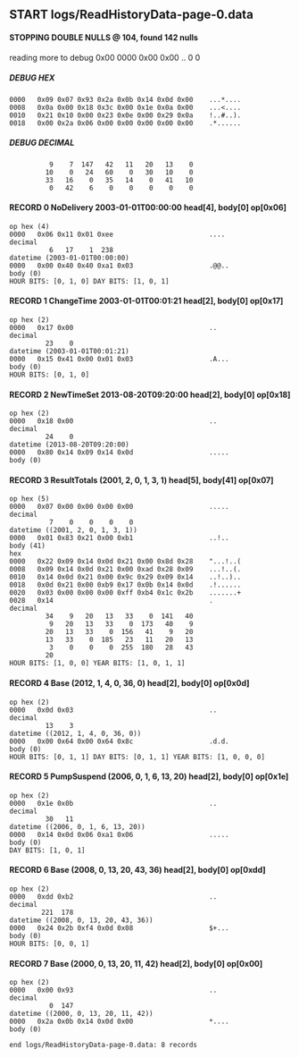 ## START logs/ReadHistoryData-page-0.data
#### STOPPING DOUBLE NULLS @ 104, found 142 nulls
reading more to debug 0x00
    0000   0x00 0x00                                  ..
              0    0
##### DEBUG HEX
    0000   0x09 0x07 0x93 0x2a 0x0b 0x14 0x0d 0x00    ...*....
    0008   0x0a 0x00 0x18 0x3c 0x00 0x1e 0x0a 0x00    ...<....
    0010   0x21 0x10 0x00 0x23 0x0e 0x00 0x29 0x0a    !..#..).
    0018   0x00 0x2a 0x06 0x00 0x00 0x00 0x00 0x00    .*......
##### DEBUG DECIMAL
              9    7  147   42   11   20   13    0
             10    0   24   60    0   30   10    0
             33   16    0   35   14    0   41   10
              0   42    6    0    0    0    0    0
#### RECORD 0 NoDelivery 2003-01-01T00:00:00 head[4], body[0] op[0x06]

    op hex (4)
    0000   0x06 0x11 0x01 0xee                        ....
    decimal
              6   17    1  238
    datetime (2003-01-01T00:00:00)
    0000   0x00 0x40 0x40 0xa1 0x03                   .@@..
    body (0)
    HOUR BITS: [0, 1, 0] DAY BITS: [1, 0, 1]
#### RECORD 1 ChangeTime 2003-01-01T00:01:21 head[2], body[0] op[0x17]

    op hex (2)
    0000   0x17 0x00                                  ..
    decimal
             23    0
    datetime (2003-01-01T00:01:21)
    0000   0x15 0x41 0x00 0x01 0x03                   .A...
    body (0)
    HOUR BITS: [0, 1, 0]
#### RECORD 2 NewTimeSet 2013-08-20T09:20:00 head[2], body[0] op[0x18]

    op hex (2)
    0000   0x18 0x00                                  ..
    decimal
             24    0
    datetime (2013-08-20T09:20:00)
    0000   0x80 0x14 0x09 0x14 0x0d                   .....
    body (0)

#### RECORD 3 ResultTotals (2001, 2, 0, 1, 3, 1) head[5], body[41] op[0x07]

    op hex (5)
    0000   0x07 0x00 0x00 0x00 0x00                   .....
    decimal
              7    0    0    0    0
    datetime ((2001, 2, 0, 1, 3, 1))
    0000   0x01 0x83 0x21 0x00 0xb1                   ..!..
    body (41)
    hex
    0000   0x22 0x09 0x14 0x0d 0x21 0x00 0x8d 0x28    "...!..(
    0008   0x09 0x14 0x0d 0x21 0x00 0xad 0x28 0x09    ...!..(.
    0010   0x14 0x0d 0x21 0x00 0x9c 0x29 0x09 0x14    ..!..)..
    0018   0x0d 0x21 0x00 0xb9 0x17 0x0b 0x14 0x0d    .!......
    0020   0x03 0x00 0x00 0x00 0xff 0xb4 0x1c 0x2b    .......+
    0028   0x14                                       .
    decimal
             34    9   20   13   33    0  141   40
              9   20   13   33    0  173   40    9
             20   13   33    0  156   41    9   20
             13   33    0  185   23   11   20   13
              3    0    0    0  255  180   28   43
             20
    HOUR BITS: [1, 0, 0] YEAR BITS: [1, 0, 1, 1]
#### RECORD 4 Base (2012, 1, 4, 0, 36, 0) head[2], body[0] op[0x0d]

    op hex (2)
    0000   0x0d 0x03                                  ..
    decimal
             13    3
    datetime ((2012, 1, 4, 0, 36, 0))
    0000   0x00 0x64 0x00 0x64 0x8c                   .d.d.
    body (0)
    HOUR BITS: [0, 1, 1] DAY BITS: [0, 1, 1] YEAR BITS: [1, 0, 0, 0]
#### RECORD 5 PumpSuspend (2006, 0, 1, 6, 13, 20) head[2], body[0] op[0x1e]

    op hex (2)
    0000   0x1e 0x0b                                  ..
    decimal
             30   11
    datetime ((2006, 0, 1, 6, 13, 20))
    0000   0x14 0x0d 0x06 0xa1 0x06                   .....
    body (0)
    DAY BITS: [1, 0, 1]
#### RECORD 6 Base (2008, 0, 13, 20, 43, 36) head[2], body[0] op[0xdd]

    op hex (2)
    0000   0xdd 0xb2                                  ..
    decimal
            221  178
    datetime ((2008, 0, 13, 20, 43, 36))
    0000   0x24 0x2b 0xf4 0x0d 0x08                   $+...
    body (0)
    HOUR BITS: [0, 0, 1]
#### RECORD 7 Base (2000, 0, 13, 20, 11, 42) head[2], body[0] op[0x00]

    op hex (2)
    0000   0x00 0x93                                  ..
    decimal
              0  147
    datetime ((2000, 0, 13, 20, 11, 42))
    0000   0x2a 0x0b 0x14 0x0d 0x00                   *....
    body (0)

`end logs/ReadHistoryData-page-0.data: 8 records`
